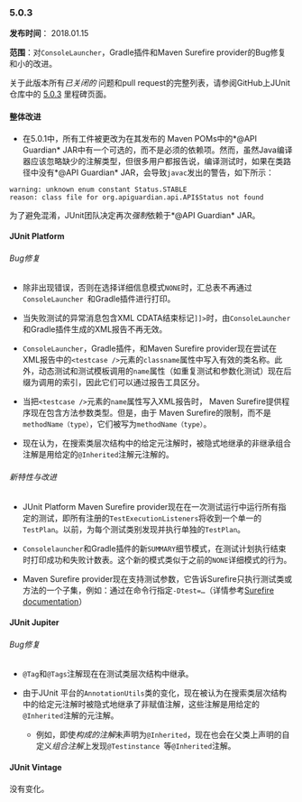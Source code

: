 ### 5.0.3

**发布时间**： 2018.01.15

**范围**：对`ConsoleLauncher`，Gradle插件和Maven Surefire provider的Bug修复和小的改进。


关于此版本所有*已关闭的* 问题和pull request的完整列表，请参阅GitHub上JUnit仓库中的 [5.0.3](https://github.com/junit-team/junit5/milestone/21?closed=1) 里程碑页面。

#### 整体改进

- 在5.0.1中，所有工件被更改为在其发布的 Maven POMs中的*@API Guardian* JAR中有一个可选的，而不是必须的依赖项。然而，虽然Java编译器应该忽略缺少的注解类型，但很多用户都报告说，编译测试时，如果在类路径中没有*@API Guardian* JAR，会导致`javac`发出的警告，如下所示：

```
warning: unknown enum constant Status.STABLE 
reason: class file for org.apiguardian.api.API$Status not found
```

为了避免混淆，JUnit团队决定再次*强制*依赖于*@API Guardian* JAR。

#### JUnit Platform

###### Bug修复

- 除非出现错误，否则在选择详细信息模式`NONE`时，汇总表不再通过`ConsoleLauncher `和Gradle插件进行打印。

- 当失败测试的异常消息包含XML CDATA结束标记`]]>`时，由`ConsoleLauncher`和Gradle插件生成的XML报告不再无效。

- `ConsoleLauncher`，Gradle插件，和Maven Surefire provider现在尝试在XML报告中的`<testcase />`元素的`classname`属性中写入有效的类名称。此外，动态测试和测试模板调用的`name`属性（如重复测试和参数化测试）现在后缀为调用的索引，因此它们可以通过报告工具区分。

- 当把`<testcase />`元素的`name`属性写入XML报告时， Maven Surefire提供程序现在包含方法参数类型。但是，由于 Maven Surefire的限制，而不是`methodName（type）`，它们被写为`methodName（type）`。

- 现在认为，在搜索类层次结构中的给定元注解时，被隐式地继承的非继承组合注解是用给定的`@Inherited`注解元注解的。

###### 新特性与改进

- JUnit Platform Maven Surefire provider现在在一次测试运行中运行所有指定的测试，即所有注册的`TestExecutionListeners`将收到一个单一的`TestPlan`。以前，为每个测试类别发现并执行单独的`TestPlan`。

- `Consolelauncher`和Gradle插件的新`SUMMARY`细节模式，在测试计划执行结束时打印成功和失败计数表。这个新的模式类似于之前的`NONE`详细模式的行为。

- Maven Surefire provider现在支持测试参数，它告诉Surefire只执行测试类或方法的一个子集，例如：通过在命令行指定`-Dtest=…​`（详情参考[Surefire documentation](http://maven.apache.org/surefire/maven-surefire-plugin/test-mojo.html#test)）


#### JUnit Jupiter

###### Bug修复

- `@Tag`和`@Tags`注解现在在测试类层次结构中继承。

- 由于JUnit 平台的`AnnotationUtils`类的变化，现在被认为在搜索类层次结构中的给定元注解时被隐式地继承了非赋值注解，这些注解是用给定的`@Inherited`注解的元注解。
	- 例如，即使*构成的注解*未声明为`@Inherited`，现在也会在父类上声明的自定义*组合注解*上发现`@Testinstance `等`@Inherited`注解。


#### JUnit Vintage
没有变化。